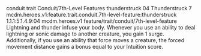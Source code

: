 <ability>
  <metadata>
    <class>conduit</class>
    <feature_type>trait</feature_type>
    <file_dpath>Conduit/7th-Level Features</file_dpath>
    <item_id>thunderstruck</item_id>
    <item_index>04</item_index>
    <item_name>Thunderstruck</item_name>
    <level>7</level>
    <scc>mcdm.heroes.v1:feature.trait.conduit.7th-level-feature:thunderstruck</scc>
    <scdc>1.1.1:5.1.4.9:04</scdc>
    <source>mcdm.heroes.v1</source>
    <type>feature/trait/conduit/7th-level-feature</type>
  </metadata>
  <effects>
    <effect type="mundane">Lightning and thunder infuse your body. Whenever you use an ability to deal lightning or sonic damage to another creature, you gain 1 surge. Additionally, if you use an ability that force moves a creature, the forced movement distance gains a bonus equal to your Intuition score.</effect>
  </effects>
</ability>
